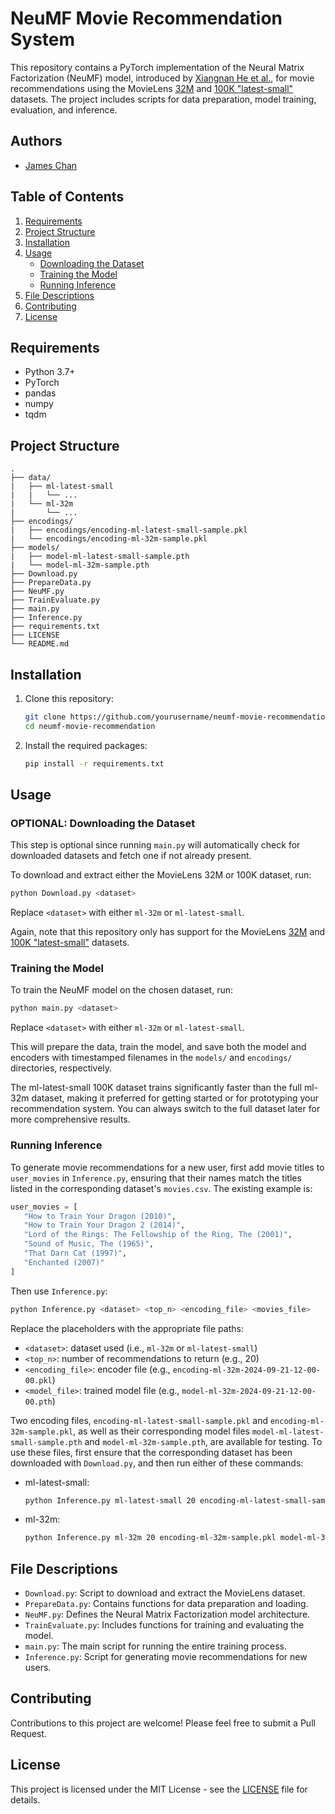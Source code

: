 # NeuMF Movie Recommendation System

This repository contains a PyTorch implementation of the Neural Matrix Factorization (NeuMF) model, introduced by [Xiangnan He et al.](http://dx.doi.org/10.1145/3038912.3052569), for movie recommendations using the MovieLens [32M](https://grouplens.org/datasets/movielens/32m/) and [100K "latest-small"](https://grouplens.org/datasets/movielens/latest/) datasets. The project includes scripts for data preparation, model training, evaluation, and inference.

## Authors
- [James Chan](https://github.com/chanjbc)


## Table of Contents

1. [Requirements](#requirements)
2. [Project Structure](#project-structure)
3. [Installation](#installation)
4. [Usage](#usage)
   - [Downloading the Dataset](#downloading-the-dataset)
   - [Training the Model](#training-the-model)
   - [Running Inference](#running-inference)
5. [File Descriptions](#file-descriptions)
6. [Contributing](#contributing)
7. [License](#license)

## Requirements

- Python 3.7+
- PyTorch
- pandas
- numpy
- tqdm

## Project Structure

```
.
├── data/
|   ├── ml-latest-small
|   |   └── ...
|   └── ml-32m
|       └── ...
├── encodings/
|   ├── encodings/encoding-ml-latest-small-sample.pkl
|   └── encodings/encoding-ml-32m-sample.pkl
├── models/
|   ├── model-ml-latest-small-sample.pth
|   └── model-ml-32m-sample.pth
├── Download.py
├── PrepareData.py
├── NeuMF.py
├── TrainEvaluate.py
├── main.py
├── Inference.py
├── requirements.txt
├── LICENSE
└── README.md
```

## Installation

1. Clone this repository:
   ```bash
   git clone https://github.com/yourusername/neumf-movie-recommendation.git
   cd neumf-movie-recommendation
   ```

2. Install the required packages:
   ```bash
   pip install -r requirements.txt
   ```

## Usage

### OPTIONAL: Downloading the Dataset

This step is optional since running `main.py` will automatically check for downloaded datasets and fetch one if not already present.

To download and extract either the MovieLens 32M or 100K dataset, run:

```bash
python Download.py <dataset>
```

Replace `<dataset>` with either `ml-32m` or `ml-latest-small`.

Again, note that this repository only has support for the MovieLens [32M](https://grouplens.org/datasets/movielens/32m/) and [100K "latest-small"](https://grouplens.org/datasets/movielens/latest/) datasets.

### Training the Model

To train the NeuMF model on the chosen dataset, run:

```bash
python main.py <dataset>
```

Replace `<dataset>` with either `ml-32m` or `ml-latest-small`.

This will prepare the data, train the model, and save both the model and encoders with timestamped filenames in the `models/` and `encodings/` directories, respectively.

The ml-latest-small 100K dataset trains significantly faster than the full ml-32m dataset, making it preferred for getting started or for prototyping your recommendation system. You can always switch to the full dataset later for more comprehensive results.

### Running Inference

To generate movie recommendations for a new user, first add movie titles to `user_movies` in `Inference.py`, ensuring that their names match the titles listed in the corresponding dataset's `movies.csv`. The existing example is:

```python
user_movies = [
   "How to Train Your Dragon (2010)",
   "How to Train Your Dragon 2 (2014)",
   "Lord of the Rings: The Fellowship of the Ring, The (2001)",
   "Sound of Music, The (1965)",
   "That Darn Cat (1997)",
   "Enchanted (2007)"
]
```

Then use `Inference.py`:

```bash
python Inference.py <dataset> <top_n> <encoding_file> <movies_file>
```

Replace the placeholders with the appropriate file paths:
- `<dataset>`: dataset used (i.e., `ml-32m` or `ml-latest-small`)
- `<top_n>`: number of recommendations to return (e.g., 20)
- `<encoding_file>`: encoder file (e.g., `encoding-ml-32m-2024-09-21-12-00-00.pkl`)
- `<model_file>`: trained model file (e.g., `model-ml-32m-2024-09-21-12-00-00.pth`)

Two encoding files, `encoding-ml-latest-small-sample.pkl` and `encoding-ml-32m-sample.pkl`, as well as their corresponding model files `model-ml-latest-small-sample.pth` and `model-ml-32m-sample.pth`, are available for testing. To use these files, first ensure that the corresponding dataset has been downloaded with `Download.py`, and then run either of these commands:

- ml-latest-small:
   ```bash
   python Inference.py ml-latest-small 20 encoding-ml-latest-small-sample.pkl model-ml-latest-small-sample.pth
   ```

- ml-32m:
   ```bash
   python Inference.py ml-32m 20 encoding-ml-32m-sample.pkl model-ml-32m-sample.pth
   ```

## File Descriptions

- `Download.py`: Script to download and extract the MovieLens dataset.
- `PrepareData.py`: Contains functions for data preparation and loading.
- `NeuMF.py`: Defines the Neural Matrix Factorization model architecture.
- `TrainEvaluate.py`: Includes functions for training and evaluating the model.
- `main.py`: The main script for running the entire training process.
- `Inference.py`: Script for generating movie recommendations for new users.

## Contributing

Contributions to this project are welcome! Please feel free to submit a Pull Request.

## License

This project is licensed under the MIT License - see the [LICENSE](LICENSE) file for details.
